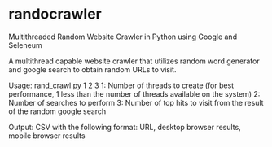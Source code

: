 # randocrawler
Multithreaded Random Website Crawler in Python using Google and Seleneum

A multithread capable website crawler that utilizes random word generator and google search to obtain random URLs to visit.

Usage:
rand_crawl.py 1 2 3
1: Number of threads to create (for best performance, 1 less than the number of threads available on the system)
2: Number of searches to perform
3: Number of top hits to visit from the result of the random google search

Output:
CSV with the following format:
URL, desktop browser results, mobile browser results
